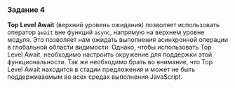### Задание 4

**Top Level Await** (верхний уровень ожидания) позволяет использовать оператор `await` вне функций `async`, напрямую на
верхнем уровне модуля. Это позволяет нам ожидать выполнения асинхронной операции в глобальной области видимости. Однако,
чтобы использовать Top Level Await, необходимо настроить окружение для поддержки этой функциональности. Так же
необходимо брать во внимание, что Top Level Await находится в стадии предложения и может не быть поддерживаемым во всех
средах выполнения JavaScript.
